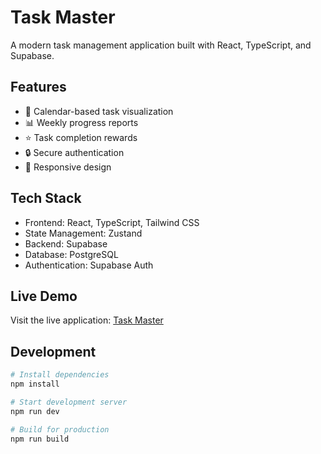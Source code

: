 # Task Master

A modern task management application built with React, TypeScript, and Supabase.

## Features

- 📅 Calendar-based task visualization
- 📊 Weekly progress reports
- ⭐ Task completion rewards
- 🔒 Secure authentication
- 📱 Responsive design

## Tech Stack

- Frontend: React, TypeScript, Tailwind CSS
- State Management: Zustand
- Backend: Supabase
- Database: PostgreSQL
- Authentication: Supabase Auth

## Live Demo

Visit the live application: [Task Master](https://your-netlify-url.netlify.app)

## Development

```bash
# Install dependencies
npm install

# Start development server
npm run dev

# Build for production
npm run build
